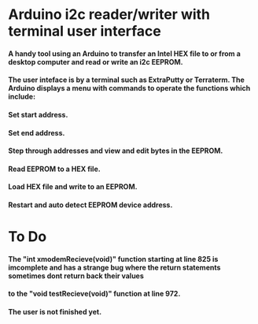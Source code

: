 # Arduino i2c reader/writer with terminal user interface

#### A handy tool using an Arduino to transfer an Intel HEX file to or from a desktop computer and read or write an i2c EEPROM.
#### The user inteface is by a terminal such as ExtraPutty or Terraterm. The Arduino displays a menu with commands to operate the functions which include:

#### Set start address.
#### Set end address.
#### Step through addresses and view and edit bytes in the EEPROM.
#### Read EEPROM to a HEX file.
#### Load HEX file and write to an EEPROM.
#### Restart and auto detect EEPROM device address.



# To Do

#### The "int xmodemRecieve(void)" function starting at line 825 is imcomplete and has a strange bug where the return statements sometimes dont return back their values
#### to the "void testRecieve(void)" function at line 972.

#### The user is not finished yet.
